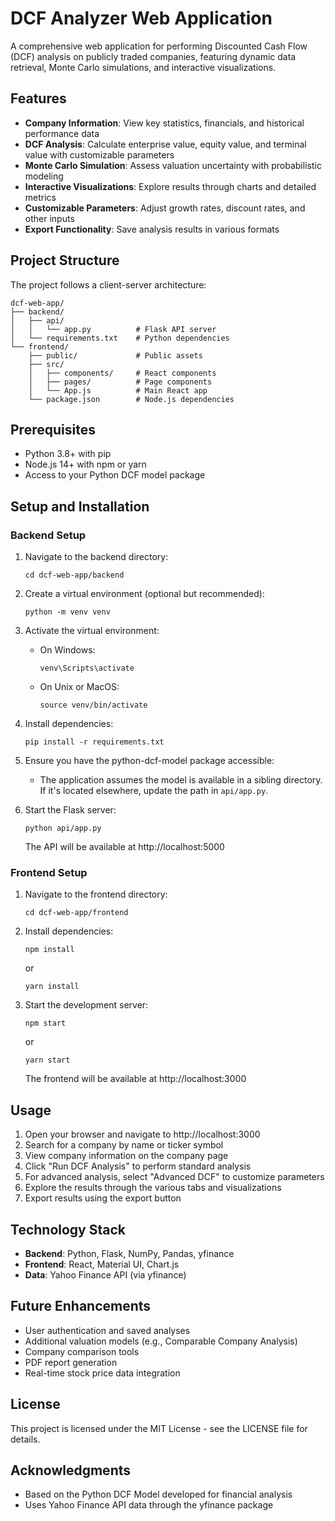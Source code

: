 # DCF Analyzer Web Application

A comprehensive web application for performing Discounted Cash Flow (DCF) analysis on publicly traded companies, featuring dynamic data retrieval, Monte Carlo simulations, and interactive visualizations.

## Features

- **Company Information**: View key statistics, financials, and historical performance data
- **DCF Analysis**: Calculate enterprise value, equity value, and terminal value with customizable parameters
- **Monte Carlo Simulation**: Assess valuation uncertainty with probabilistic modeling
- **Interactive Visualizations**: Explore results through charts and detailed metrics
- **Customizable Parameters**: Adjust growth rates, discount rates, and other inputs
- **Export Functionality**: Save analysis results in various formats

## Project Structure

The project follows a client-server architecture:

```
dcf-web-app/
├── backend/
│   ├── api/
│   │   └── app.py          # Flask API server
│   └── requirements.txt    # Python dependencies
└── frontend/
    ├── public/             # Public assets
    ├── src/
    │   ├── components/     # React components
    │   ├── pages/          # Page components
    │   └── App.js          # Main React app
    └── package.json        # Node.js dependencies
```

## Prerequisites

- Python 3.8+ with pip
- Node.js 14+ with npm or yarn
- Access to your Python DCF model package

## Setup and Installation

### Backend Setup

1. Navigate to the backend directory:
   ```
   cd dcf-web-app/backend
   ```

2. Create a virtual environment (optional but recommended):
   ```
   python -m venv venv
   ```

3. Activate the virtual environment:
   - On Windows:
     ```
     venv\Scripts\activate
     ```
   - On Unix or MacOS:
     ```
     source venv/bin/activate
     ```

4. Install dependencies:
   ```
   pip install -r requirements.txt
   ```

5. Ensure you have the python-dcf-model package accessible:
   - The application assumes the model is available in a sibling directory. If it's located elsewhere, update the path in `api/app.py`.

6. Start the Flask server:
   ```
   python api/app.py
   ```
   The API will be available at http://localhost:5000

### Frontend Setup

1. Navigate to the frontend directory:
   ```
   cd dcf-web-app/frontend
   ```

2. Install dependencies:
   ```
   npm install
   ```
   or
   ```
   yarn install
   ```

3. Start the development server:
   ```
   npm start
   ```
   or
   ```
   yarn start
   ```
   The frontend will be available at http://localhost:3000

## Usage

1. Open your browser and navigate to http://localhost:3000
2. Search for a company by name or ticker symbol
3. View company information on the company page
4. Click "Run DCF Analysis" to perform standard analysis
5. For advanced analysis, select "Advanced DCF" to customize parameters
6. Explore the results through the various tabs and visualizations
7. Export results using the export button

## Technology Stack

- **Backend**: Python, Flask, NumPy, Pandas, yfinance
- **Frontend**: React, Material UI, Chart.js
- **Data**: Yahoo Finance API (via yfinance)

## Future Enhancements

- User authentication and saved analyses
- Additional valuation models (e.g., Comparable Company Analysis)
- Company comparison tools
- PDF report generation
- Real-time stock price data integration

## License

This project is licensed under the MIT License - see the LICENSE file for details.

## Acknowledgments

- Based on the Python DCF Model developed for financial analysis
- Uses Yahoo Finance API data through the yfinance package
